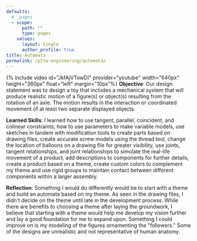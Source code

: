 ```yaml
---
defaults:
  # _pages
  - scope:
      path: ""
      type: pages
    values:
      layout: single
      author_profile: true
title: Automata
permalink: /pltw-engineering/automata/
---
```


{% include video id="JkfAjVTowDI" provider="youtube" width="640px" height="360px" float="left" margin="10px"%}
<b>Objective</b>: Our design statement was to design a toy that includes a mechanical system that will produce realistic motion of a figure(s) or object(s) resulting from the rotation of an axle. The motion results in the interaction or coordinated movement of at least two separate displayed objects.

<b>Learned Skills</b>: I learned how to use tangent, parallel, coincident, and colinear constraints, how to use parameters to make variable models, use sketches in tandem with modification tools to create parts based on drawing files, create accurate screw models using the thread tool, change the location of balloons on a drawing file for greater visibility, use joints, tangent relationships, and joint relationships to simulate the real-life movement of a product, add descriptions to components for further details, create a product based on a theme, create custom colors to complement my theme and use rigid groups to maintain contact between different components within a larger assembly.

<b>Reflection</b>: Something I would do differently would be to start with a theme and build an automata based on my theme. As seen in the drawing files, I didn't decide on the theme until late in the development process. While there are benefits to choosing a theme after laying the groundwork, I believe that starting with a theme would help me develop my vision further and lay a good foundation for me to expand upon. Something I could improve on is my modeling of the figures ornamenting the "followers." Some of the designs are unrealistic and not representative of human anatomy.